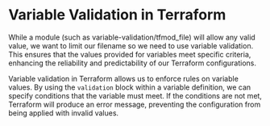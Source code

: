 # Variable Validation in Terraform

While a module (such as variable-validation/tfmod_file) will allow any valid value, we want to limit our filename so we need to use variable validation. This ensures that the values provided for variables meet specific criteria, enhancing the reliability and predictability of our Terraform configurations.

Variable validation in Terraform allows us to enforce rules on variable values. By using the `validation` block within a variable definition, we can specify conditions that the variable must meet. If the conditions are not met, Terraform will produce an error message, preventing the configuration from being applied with invalid values.
